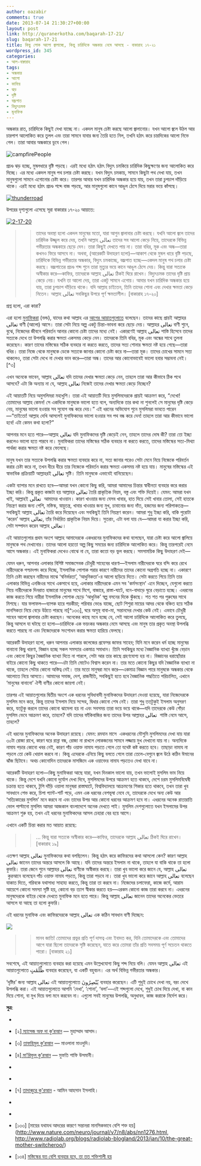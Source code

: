 ```yaml
---
author: oazabir
comments: true
date: 2013-07-14 21:30:27+00:00
layout: post
link: http://quranerkotha.com/baqarah-17-21/
slug: baqarah-17-21
title: কিছু লোক আলো জ্বালাচ্ছে, কিন্তু চারিদিকে অন্ধকার নেমে আসছে - বাকারাহ ১৭-২১
wordpress_id: 345
categories:
- আল-বাক্বারাহ
tags:
- অন্ধকার
- আলো
- কাফির
- ঝড়
- দৃষ্টি
- বজ্রপাত
- বিদ্যুৎচমক
- মুনাফিক
---
```


অন্ধকার রাত, চারিদিকে কিছুই দেখা যাচ্ছে না। একদল মানুষ চেষ্টা করছে আলো জ্বালানোর। যখন আলো জ্বলে উঠল আর চারপাশ আলোকিত করে তুলল এবং তারা সামনে যাবার জন্য তৈরি হতে নিল, তখনি হঠাৎ করে চারদিকের আলো নিভে গেল। তারা আবার অন্ধকারে ডুবে গেল।

![campfirePeople](http://quranerkotha.com/wp-content/uploads/2013/07/campfirePeople.jpg)

প্রচণ্ড ঝড় হচ্ছে, মুষলধারে বৃষ্টি পড়ছে। এরই মধ্যে হঠাৎ হঠাৎ বিদ্যুৎ চমকিয়ে চারিদিক কিছুক্ষণের জন্য আলোকিত করে দিচ্ছে। এর মধ্যে একদল মানুষ পথ চলার চেষ্টা করছে। যখন বিদ্যুৎ চমকায়, সামনে কিছুটা পথ দেখা যায়, তখন মানুষগুলো সামনে এগোনোর চেষ্টা করে। তারপর আবার যখন চারিদিক অন্ধকার হয়ে যায়, তখন তারা চুপচাপ দাঁড়িয়ে থাকে। এরই মধ্যে হঠাৎ প্রচণ্ড শব্দে বাজ পড়ছে, আর মানুষগুলো কানে আঙুল ঠেসে দিয়ে মরার ভয়ে কাঁপছে।

[![thunderroad](http://quranerkotha.com/wp-content/uploads/2013/07/thunderroad-300x200.jpg)](http://quranerkotha.com/wp-content/uploads/2013/07/thunderroad.jpg)


<!-- more -->উপরের দৃশ্যগুলো এসেছে সূরা বাকারার ১৭-২০ আয়াতে:




[![2-17-20](http://quranerkotha.com/wp-content/uploads/2013/07/2-17-20.png)](http://quranerkotha.com/wp-content/uploads/2013/07/2-17-20.png)





<blockquote>

> 
> তাদের অবস্থা হলো একদল মানুষের মতো, যারা আগুন জ্বালাবার চেষ্টা করছে। যখনি আলো জ্বলে তাদের চারিদিক উজ্জ্বল করে দেয়, তখনি আল্লাহ‌ تعالى তাদের সব আলো কেড়ে নিয়ে, তাদেরকে বিভিন্ন গভীরতার অন্ধকারে ছেড়ে দেন। তারা কিছুই দেখতে পায় না। তারা বধির, মূক এবং অন্ধ—তারা কখনও ফিরে আসবে না। অথবা, (আরেকটি উদাহরণ হলো)—আকাশ থেকে মুষল ধারে বৃষ্টি পড়ছে, চারিদিকে বিভিন্ন গভীরতার অন্ধকার, বিদ্যুৎ চমকাচ্ছে, বজ্রপাত হচ্ছে—একদল মানুষ পথ চলার চেষ্টা করছে। বজ্রপাতের প্রচণ্ড শব্দ শুনে তারা মৃত্যুর ভয়ে কানে আঙুল ঠেসে দেয়। কিন্তু যারা সত্যকে অস্বীকার করে—কাফির, তাদেরকে আল্লাহ تعالى ঠিকই ঘিরে রাখেন। বিদ্যুৎচমক তাদের দৃষ্টি প্রায় কেড়ে নেয়। যখনি তা আলো দেয়, তারা একটু সামনে এগোয়। আবার যখন চারিদিক অন্ধকার হয়ে যায়, তারা চুপচাপ দাঁড়িয়ে থাকে। যদি আল্লাহ‌ চাইতেন, তিনি তাদের শোনা এবং দেখার ক্ষমতা কেড়ে নিতেন। আল্লাহ‌ تعالى সবকিছুর উপরে পূর্ণ ক্ষমতাশীল। [বাকারাহ ১৭-২০]
> 
> 
</blockquote>




প্রশ্ন হলো, এরা কারা?




এরা হলো [মুনাফিকরা](/baqarah-8-1/) (ভন্ড), যাদের কথা আল্লাহ‌ এর [আগের আয়াতগুলোতে](/baqarah-11-16/) বলেছেন। তাদের কাছে প্রায়ই আল্লাহ‌র تعالى বাণী (আলো) আসে। তারা সেটা নিয়ে অল্প একটু চিন্তা-ভাবনা করে ছেড়ে দেয়। আল্লাহ‌র تعالى বাণী শুনে, বুঝে, নিজেদের জীবনে পরিবর্তন আনার কোনো চেষ্টা তাদের মধ্যে নেই। একারণেই আল্লাহ‌ تعالى শাস্তি হিসেবে তাদের সত্যকে দেখে তা উপলব্ধি করার ক্ষমতা একসময় কেড়ে নেন। তাদেরকে তিনি বধির, মূক এবং অন্ধের সাথে তুলনা করেছেন। কারণ তাদের মস্তিস্কের সঠিক ব্যবহার না করতে করতে, তাদের সত্য শোনার ক্ষমতা নষ্ট হয়ে গেছে—তারা বধির। তারা নিজে থেকে মানুষকে ডেকে সত্যকে জানার কোনো চেষ্টা করে না—তারা মূক। তাদের চোখের সামনে সত্য থাকলেও, তারা সেটা দেখে না দেখার ভান করে—তারা অন্ধ। তাদের আর কোনোভাবেই ভালো হবার সম্ভাবনা নেই।[^৩]




এখন অনেকে ভাবেন, আল্লাহ‌ تعالى যদি তাদের দেখার ক্ষমতা কেড়ে নেন, তাহলে তারা আর কীভাবে ঠিক পথে আসবে? এটা কি অন্যায় না যে, আল্লাহ‌ تعالى নিজেই তাদের দেখার ক্ষমতা কেড়ে নিচ্ছেন?




এই আয়াতটি নিয়ে অমুসলিমরা মহাখুশি। তারা এই আয়াতটি দিয়ে মুসলিমদেরকে প্রায়ই আক্রমণ করে, “দেখো! তোমাদের আল্লাহ‌ কেমন! সে একদিকে মানুষকে ভালো হতে বলে, অন্যদিকে তার কথা না শুনলেই সে মানুষের দৃষ্টি কেড়ে নেয়, মানুষের ভালো হওয়ার সব সুযোগ বন্ধ করে দেয়।” এই ধরনের অভিযোগ শুনে মুসলিমরা ভাবতে পারেন—“তাইতো! আল্লাহ‌ দেখি আসলেই মুনাফিকদের ভালো হওয়ার সব পথ বন্ধ করে দেন! তাহলে তারা আর কীভাবে ভালো হবে! এটা কেমন কথা হলো?”




আপনার মনে হতে পারে—আল্লাহ تعالى যদি মুনাফিকদের দৃষ্টি কেড়েই নেন, তাহলে তাদের দোষ কী? তারা তো ইচ্ছা করলেও ভালো হতে পারবে না। মুনাফিকরা তাদের মস্তিস্কের সঠিক ব্যবহার না করতে করতে, তাদের মস্তিস্কের সত্য-মিথ্যা পার্থক্য করার ক্ষমতা নষ্ট করে ফেলেছে।
[^^৩]: মানুষ যদি ছয় মাস তার পা ব্যবহার না করে, তার পায়ের পেশি শুকিয়ে যায়, তখন আর সে দাঁড়াতে পারে না। একই ভাবে মানুষ যদি মস্তিস্কের যথেষ্ট ব্যবহার না করে, তাহলে তার মস্তিস্ক ভোঁতা হয়ে যায়। মস্তিস্ক এমনভাবে তৈরি করা হয়েছে যে, মানুষ তা যত ব্যবহার করবে, তা তত শক্তিশালী হবে।[^১৩৪] একারণেই আল্লাহ‌ تعالى কু’রআনে শত শত উপমা, দৃশ্য, আগেকার দিনের ঘটনা, নানা ধরনের রহস্য দিয়ে রেখেছেন, যেন মানুষ কু’রআন বার বার পড়লে তার চিন্তাশক্তি বাড়ে, কল্পনা শক্তি প্রখর হয়, সত্য-মিথ্যা পার্থক্য করার ক্ষমতা বাড়ে।




মানুষ যখন তার সত্যকে উপলব্ধি করার ক্ষমতা ব্যবহার করে না, সত্য জানার পরেও সেটা মেনে নিয়ে নিজেকে পরিবর্তন করার চেষ্টা করে না, তখন ধীরে ধীরে তার নিজেকে পরিবর্তন করার ক্ষমতা একসময় নষ্ট হয়ে যায়। মানুষের মস্তিস্কের এই স্বাভাবিক প্রক্রিয়াটি আল্লাহ‌রই تعالى সৃষ্টি। তিনি মানুষকে এভাবেই বানিয়েছেন।




একটা ব্যাপার মনে রাখতে হবে—আমরা যখন কোনো কিছু করি, আমরা আমাদের চিন্তার স্বাধীনতা ব্যবহার করে করার ইচ্ছা করি। কিন্তু প্রকৃত কাজটা হয় আল্লাহর تعالى তৈরি প্রাকৃতিক নিয়ম, বস্তু এবং শক্তি দিয়েই। যেমন: আমরা যখন খাই, আল্লাহই تعالى  আমাদের খাওয়ান। কারণ খাওয়ার জন্য যেসব খাবার, হাত দিয়ে সেই খাবার তোলা, সেই হাতকে নিয়ন্ত্রণ করার জন্য পেশি, মস্তিস্ক, স্নায়ুতন্ত্র, খাবার খাওয়ার জন্য মুখ, চাবানোর জন্য দাঁত, হজমের জন্য পরিপাকতন্ত্র—সবকিছুই আল্লাহ تعالى তৈরি করে দিয়েছেন এবং সবকিছুই তিনি নিয়ন্ত্রণ করেন। আমরা শুধু ইচ্ছা করি, বাকি পুরোটা ‘করেন’ আল্লাহ‌ تعالى, তাঁর নির্ধারিত প্রাকৃতিক নিয়ম দিয়ে। সুতরাং, এটা বলা যায় যে—আমরা যা করার ইচ্ছা করি, সেটা সম্পাদন করেন আল্লাহ تعالى।
[^^২]: সুতরাং কু’রআনের যেসব আয়াতে বলা হয় যে, আল্লাহ‌ تعالى কাফির বা মুনাফিকদের দেখার, শোনার ক্ষমতা কেড়ে নেন, সেগুলোর প্রকৃত অর্থ হলো—মানুষ তার নিজের দোষের ফলাফল হিসেবে তাদের শোনার এবং দেখার ক্ষমতা হারিয়ে ফেলে এবং সেটা করেন আল্লাহ‌ تعالى, তাদের জন্য শাস্তি হিসেবে, মহাবিশ্ব পরিচালনার পূর্ব-নির্ধারিত নিয়ম দিয়ে।




এই আয়াতগুলোর প্রথম অংশে আল্লাহ‌ আমাদেরকে একধরনের মুনাফিকদের কথা বলেছেন, যারা চেষ্টা করে আলো জ্বালিয়ে মানুষকে পথ দেখানোর। তাদের আলো হয়তো অল্প কিছু সময়ের জন্য চারিদিকে আলোকিত করে। কিন্তু তারপরেই নেমে আসে অন্ধকার। এই মুনাফিকরা দেখেও বোঝে না যে, তারা কতো বড় ভুল করছে। সমসাময়িক কিছু উদাহরণ দেই—




যেমন ধরুন, আপনার এলাকার বিশিষ্ট সমাজসেবক চৌধুরী সাহেবের ধারণা—ইসলাম নারীদেরকে ঘরে বন্দি করে রেখে নারীদেরকে পশ্চাদপদ করে দিচ্ছে, ইসলামিক পোশাক পরার কারণে নারীদের তাদের কোনো অগ্রগতি হচ্ছে না। একারণে তিনি চেষ্টা করছেন নারীদের মাঝে ‘স্বনির্ভরতা’, ‘আধুনিকতা’-র আলো ছড়িয়ে দিতে। সেটা করতে গিয়ে তিনি তার এলাকার বিভিন্ন এনজিওর সাথে একসাথে হয়ে, এলাকার নারীদেরকে এমন সব 'কর্মসংস্থান' এনে দিচ্ছেন, যেগুলো করতে গিয়ে নারীদেরকে দিনরাত হাজারো মানুষের সাথে মিশে, বাজারে, রাস্তা-ঘাটে, বনে-বাদাড়ে ঘুরে বেড়াতে হচ্ছে। এধরনের কাজ করতে গিয়ে নারীরা ইসলামিক পোশাক ছেড়ে ‘আধুনিক’ স্বল্প বসনের দিকে ঝুঁকছে। শত শত পর পুরুষের সাথে মিশছে। যার ফলাফল—ব্যাপক হারে পরকীয়া; পরিবার ভেঙে যাচ্ছে, ছোট শিশুরা মায়ের আদর থেকে বঞ্চিত হয়ে সঠিক মানসিকতা নিয়ে বেড়ে উঠতে পারছে না[^১৩৩], ঘরে অসুস্থ বাবা-মা, সন্তানদের দেখার কেউ নেই। এভাবে চৌধুরী সাহেব আলো জ্বালাবার চেষ্টা করছেন। অনেকের কাছে মনে হচ্ছে যে, সেই আলো চারিদিকে আলোকিত করে তুলছে, কিন্তু আসলে যা ঘটছে তা হলো—চারিদিকে এক ভয়ংকর অন্ধকার নেমে আসছে এবং মানুষ তার প্রকৃত অবস্থা উপলব্ধি করতে পারছে না এবং নিজেদেরকে সংশোধন করার ক্ষমতা হারিয়ে ফেলছে।




আরেকটি উদাহরণ হলো, ধরুন আপনার এলাকার কলেজের প্রফেসর জাফর সাহেব; যিনি মনে করেন ধর্ম হচ্ছে মানুষের বানানো কিছু ধারণা, বিজ্ঞান হচ্ছে সকল সমস্যার একমাত্র সমাধান। তিনি সবকিছুর মধ্যে বৈজ্ঞানিক ব্যাখ্যা খুঁজে বেড়ান এবং কোনো কিছুর বৈজ্ঞানিক ব্যাখ্যা দিতে না পারলে, সেটা আর তার কাছে গ্রহণযোগ্য হয় না। বিজ্ঞানের ধরাছোঁয়ার বাইরে কোনো কিছু থাকতে পারে—এটা তিনি মোটেও বিশ্বাস করেন না। তার মতে কোনো কিছুর যদি বৈজ্ঞানিক ব্যাখ্যা না থাকে, তাহলে সেটার কোনো অস্তিত্ব নেই। তার মতো মানুষরা মনে করে—একমাত্র বিজ্ঞান পারে মানুষকে অন্ধকার থেকে আলোতে নিয়ে আসতে। আমাদের সমাজ, দেশ, রাজনীতি, সবকিছুই হতে হবে বৈজ্ঞানিক পদ্ধতিতে পরিচালিত, এখানে ‘মানুষের বানানো’ ঐশী বাণীর কোনো জায়গা নেই।
[^^২]: এভাবে তারা নিজেদের বানানো নৈতিকতা থেকে একসময় —‘সকল ক্ষেত্রে নারী হবে পুরুষের সমান’, তারপর পাশ্চাত্যের —‘কে কিভাবে চলবে সেটা সম্পূর্ণ তার নিজের ব্যাপার’, এমনকি ‘ফ্রি সেক্স’ পর্যন্ত নানা ধরনের ‘আধুনিক মূল্যবোধ’ তৈরি করে সমাজ এবং দেশকে চরম ভাবে নৈতিক অবক্ষয়ের দিকে ঠেলে দেয়।




তারপর এই আয়াতগুলোর দ্বিতীয় অংশে এক ধরনের সুবিধাবাদী মুনাফিকদের উদাহরণ দেওয়া হয়েছে, যারা নিজেদেরকে মুসলিম মনে করে, কিন্তু তাদের ইসলাম নিয়ে সন্দেহ, দ্বিধার কোনো শেষ নেই। তারা শুধু ততটুকুই ইসলাম অনুসরণ করে, যতটুকু করলে তাদের কোনো ঝামেলা হয় না এবং সবসময় তারা ভয়ে ভয়ে থাকে—যদি তাদেরকে কেউ গোঁড়া মুসলিম ভেবে আক্রমণ করে, তাহলে? যদি তাদের ফাঁকিবাজির জন্য তাদের উপর আল্লাহ‌র تعالى  শাস্তি নেমে আসে, তাহলে?
[^^৬]: যখন একটু আলো পাওয়া যায়, ইসলাম মানা সহজ হয়ে যায়, তখন তারা ইসলামের দিকে আসে। কিন্তু যখন অন্ধকার হয়ে যায়, ইসলাম মানা কঠিন হয়ে যায়, তখন তারা ইসলাম থেকে সরে পড়ে।[^৩]




এই ধরনের মুনাফিকদের অনেক উদাহরণ রয়েছে। যেমন: রমযান মাসে  একধরনের মৌসুমি মুসলিমদের দেখা যায় যারা ৩০টা রোজা রাখে, কারণ ঘরে রান্না বন্ধ, রোজা না রাখলে লোকজনের সামনে লজ্জায় মুখ দেখানো যায় না। অন্যদিকে নামায পড়ার কোনো খবর নেই, কারণ পাঁচ ওয়াক্ত নামায পড়তে গেলে তো যথেষ্ট কষ্ট করতে হবে। তাছাড়া নামায না পড়লে তো কেউ খেয়াল করবে না। কিন্তু এদেরকে এনিয়ে কিছু বলতে গেলে তারা তেলে-বেগুনে জ্বলে উঠে কঠিন ঈমানের ঝাঁজ ছিটাবে। অথচ কোনোদিন তাদেরকে মাসজিদে এক ওয়াক্তের নামায পড়তেও দেখা যাবে না।




আরেকটি উদাহরণ হলো—কিছু মুনাফিকরা আছে যারা, যখন দিনকাল ভালো যায়, তখন ভালোই মুসলিম ভাব নিয়ে থাকে। কিন্তু দেশে যখনি কোনো দুর্যোগ দেখা দিবে, মুসলিমদের উপরে আক্রমণ হতে থাকবে, দেশে চরম মুসলিমবিদ্বেষী চক্রান্ত হতে থাকবে, টুপি দাঁড়ি ওয়ালা মানুষরা রাস্তাঘাটে, বিশ্ববিদ্যালয়ে আক্রমণের শিকার হতে থাকবে, তখন তারা খুব সাবধানে শেভ করে, চিপা প্যান্ট-শার্ট পড়ে, এমন এক ধরনের বেশভূষা নেবে যে, তাদেরকে দেখে অন্য কেউ আর ‘সত্যিকারের মুসলিম’ মনে করবে না এবং তাদের উপর আর কোনো ধরনের আক্রমণ হবে না। এধরনের অনেক রাতারাতি ভোল পাল্টানো মুসলিম আমরা আজকাল বাংলাদেশে অনেক দেখতে পাই। মুসলিম দেশগুলোতে যখন ইসলামের উপর আক্রমণ শুরু হয়, তখন এই ধরনের মুনাফিকদের আসল চেহারা বের হয়ে আসে।




এখানে একটি চিন্তা করার মত আয়াত রয়েছে:





<blockquote>

> 
> ... কিন্তু যারা সত্যকে অস্বীকার করে—কাফির, তাদেরকে আল্লাহ تعالى ঠিকই ঘিরে রাখেন। [বাকারাহ ১৯]
> 
> 
</blockquote>




এতক্ষণ আল্লাহ تعالى মুনাফিকদের কথা বলছিলেন। কিন্তু হঠাৎ করে কাফিরদের কথা আসলো কেন? কারণ আল্লাহ تعالى জানেন তাদের অন্তরে আসলে কি আছে। যদি তাদের অন্তরে ইসলাম না থাকে, তাহলে যা বাকি থাকে তা হলো কুফরি। তারা জেনে শুনে আল্লাহর تعالى বাণীকে অস্বীকার করছে। তারা খুব ভালো করে জানে যে, আল্লাহ تعالى  কুরআনে বলেছেন পাঁচ ওয়াক্ত নামায পড়তে, কিন্তু তারা পড়বে না। তারা খুব ভালো করে জানে আল্লাহ تعالى বলেছেন যাকাত দিতে, গরিবকে যথাসাধ্য সাহায্য করতে, কিন্তু তারা তা করবে না। নিজেদের চলাফেরা, কাজে কর্মে, আরাম আয়েশে কোনো সমস্যা সৃষ্টি হয়, কোনো বড় ত্যাগ স্বীকার করতে হয়—এরকম কোনো কাজ তারা করবে না। এধরনের মানুষদেরকে বাইরে থেকে দেখতে মুনাফিক মনে হতে পারে। কিন্তু আল্লাহ تعالى জানেন তাদের অনেকের ভেতরে আসলে যা আছে তা হলো কুফরি।




এই ধরনের মুনাফিক এবং কাফিরদেরকে আল্লাহ تعالى এক কঠিন সাবধান বাণী দিচ্ছেন:




![](https://lh3.googleusercontent.com/xBiHXsrkjHXdvxz3oQ-LEeUxfGtsSEwwdC57y5EGNq1KqIRX5Pxm9rRRCyMNHQx4sA6f_aHf0yj8ND0-Q3nIQ79ZEfmOYAmy5PTONJHLxWKd8atL_9mR8_NelQ)





<blockquote>

> 
> মানব জাতি! তোমাদের প্রভুর প্রতি পূর্ণ দাসত্ব এবং ইবাদত কর, যিনি তোমাদেরকে এবং তোমাদের আগে যারা ছিলো তাদেরকে সৃষ্টি করেছেন, যাতে করে তোমরা তাঁর প্রতি সবসময় পূর্ণ সচেতন থাকতে পারো। [বাকারাহ ২১]
> 
> 
</blockquote>




সবশেষে, এই আয়াতগুলোতে ব্যবহার করা হয়েছে এমন উল্লেখযোগ্য কিছু শব্দ নিয়ে বলি। যেমন আল্লাহ‌ تعالى এই আয়াতগুলোতে ظُلُمَٰتٍ ব্যবহার করেছেন, যা একটি বহুবচন। এর অর্থ বিভিন্ন গভীরতার অন্ধকার।
[^^৫]: বহুবচন দিয়ে আল্লাহ‌ تعالى আমাদেরকে শেখাচ্ছেন যে, সব অন্ধকার এক রকম নয়, এটি বিভিন্ন গভীরতার হয়। তেমনি সব মুনাফিক এক রকম নয়। মুনাফেকির বিভিন্ন স্তর এবং গভীরতা রয়েছে। মানুষের মন শুধুই সাদা অথবা কালো হয় না। মানুষের মনের ভেতরে বিভিন্ন গভীরতার কালো রয়েছে।




‘দৃষ্টির’ জন্য আল্লাহ‌ تعالى এই আয়াতগুলোতে يُبْصِرُونَ ব্যবহার করেছেন। এটি শুধুই চোখে দেখা নয়, বরং দেখে উপলব্ধি করা। এই আয়াতগুলোতে আপনি ‘দেখা’, ‘শোনা’, ‘বলা’—এই শব্দগুলো দেখে, শুধুই চোখ দিয়ে দেখা, বা কান দিয়ে শোনা, বা মুখ দিয়ে বলা মনে করবেন না। এগুলো সবই মানুষের উপলব্ধি, অনুধাবন, কাজ করাকে নির্দেশ করে।
[^^৫]: যেমন এই আয়াতগুলোতে যখন বলা হয় যে, আল্লাহ্‌ تعالى দৃষ্টি কেড়ে নেন, তার মানে এই নয় যে, মানুষগুলো অন্ধ হয়ে যায়। বরং তাদের সত্য-মিথ্যা দেখে সেটা উপলব্ধি করার ক্ষমতা নষ্ট হয়ে যায়।




**সুত্র**:






 	
  * 
[^১]: নওমান আলি খানের[ সূরা আল-বাকারাহ](http://www.nakcollection.com/surah-baqarah.html) এর উপর লেকচার।

 	
  * [২][ ম্যাসেজ অফ দা কু’রআন](http://www.usc.edu/schools/college/crcc/private/cmje/religious_text/The_Message_of_The_Quran__by_Muhammad_Asad.pdf) — মুহাম্মাদ আসাদ।

 	
  * [৩] [তাফহিমুল কু’রআন](http://www.tafheem.net/tafheem.html) — মাওলানা মাওদুদি।

 	
  * [৪][ মা’রিফুল কু’রআন](http://www.kalamullah.com/maariful-quran.html) — মুফতি শাফি উসমানী।

 	
  * 
[^৫]: মুহাম্মাদ মোহার আলি —[ A Word for Word Meaning of The Quran](http://www.kalamullah.com/word-for-word-meaning-of-quran.html)

 	
  * 
[^৬]: সৈয়দ কুতব —[ In the Shade of the Quran](http://www.kalamullah.com/shade-of-the-quran.html)

 	
  * [৭] [তাদাব্বুরে কু'রআন](http://www.tadabbur-i-quran.org/) - আমিন আহসান ইসলাহি।

 	
  * 
[^৮]: তাফসিরে তাওযীহুল কু’রআন — মুফতি তাক্বি উসমানী।

 	
  * 
[^৯]: বায়ান আল কু’রআন — ড: ইসরার আহমেদ।

 	
  * [১৩৩] [মায়ের যথাযথ আদরের কারণে সন্তানরা মানসিকভাবে বেশি শক্ত হয়](http://www.nature.com/neuro/journal/v7/n8/abs/nn1276.html, http://www.radiolab.org/blogs/radiolab-blogland/2013/jan/10/the-great-mother-switcheroo/)

 	
  * [১৩৪] [মস্তিস্কের যত বেশি ব্যবহার হবে, তা তত শক্তিশালী হয়](http://www.fi.edu/learn/brain/exercise.html)




